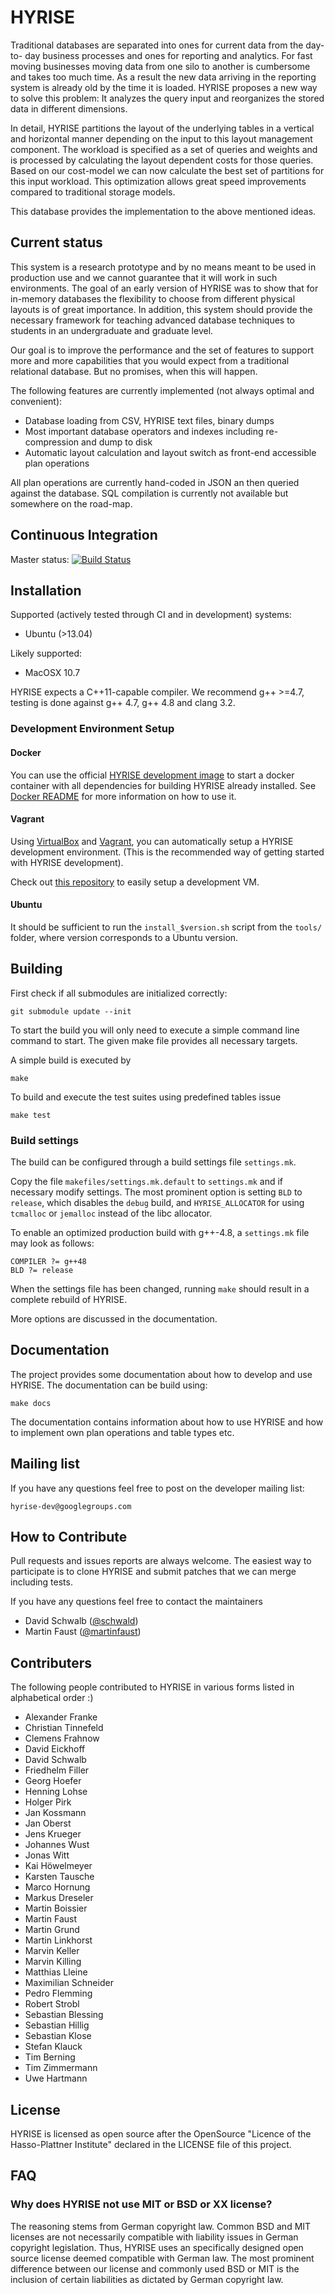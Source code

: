 # HYRISE

Traditional databases are separated into ones for current data from the day-to-
day business processes and ones for reporting and analytics. For fast moving
businesses moving data from one silo to another is cumbersome and takes too
much time. As a result the new data arriving in the reporting system is already
old by the time it is loaded. HYRISE proposes a new way to solve this problem:
It analyzes the query input and reorganizes the stored data in different
dimensions.

In detail, HYRISE partitions the layout of the underlying tables in a vertical
and horizontal manner depending on the input to this layout management
component. The workload is specified as a set of queries and weights and is
processed by calculating the layout dependent costs for those queries. Based on
our cost-model we can now calculate the best set of partitions for this input
workload. This optimization allows great speed improvements compared to
traditional storage models.

This database provides the implementation to the above mentioned ideas.

## Current status

This system is a research prototype and by no means meant to be used in
production use and we cannot guarantee that it will work in such environments.
The goal of an early version of HYRISE was to show that for in-memory databases
the flexibility to choose from different physical layouts is of great
importance. In addition, this system should provide the necessary framework for
teaching advanced database techniques to students in an undergraduate and
graduate level.

Our goal is to improve the performance and the set of features to support more
and more capabilities that you would expect from a traditional relational
database. But no promises, when this will happen.

The following features are currently implemented (not always optimal and convenient):

  * Database loading from CSV, HYRISE text files, binary dumps
  * Most important database operators and indexes including re-compression and dump to disk
  * Automatic layout calculation and layout switch as front-end accessible plan operations

All plan operations are currently hand-coded in JSON an then queried against
the database. SQL compilation is currently not available but somewhere on the
road-map.

## Continuous Integration

Master status: [![Build Status](http://ares.epic.hpi.uni-potsdam.de/hyrise-build/app/rest/builds/buildType:Hyrise_UnitTests/statusIcon)](http://ares.epic.hpi.uni-potsdam.de/hyrise-build/viewType.html?buildTypeId=Hyrise_UnitTests)

## Installation

Supported (actively tested through CI and in development) systems:

* Ubuntu (>13.04)

Likely supported:

* MacOSX 10.7

HYRISE expects a C++11-capable compiler. We recommend g++ >=4.7, testing is done against g++ 4.7, g++ 4.8 and clang 3.2.

### Development Environment Setup

#### Docker

You can use the official [HYRISE development image](https://registry.hub.docker.com/u/hyrise/hyrisedev/) to start a docker container with all dependencies for building HYRISE already installed. See [Docker README](docker/README.md) for more information on how to use it.

#### Vagrant

Using [VirtualBox](http://virtualbox.org) and [Vagrant](http://vagrantup.com), you can automatically setup a HYRISE development environment. (This is the recommended way of getting started with HYRISE development).

Check out [this repository](https://github.com/hyrise/hyrise_puppet/) to easily setup a development VM.

#### Ubuntu

It should be sufficient to run the `install_$version.sh` script from the `tools/` folder, where version corresponds to a Ubuntu version.

## Building

First check if all submodules are initialized correctly:

    git submodule update --init

To start the build you will only need to execute a simple command line command
to start. The given make file provides all necessary targets.

A simple build is executed by

    make

To build and execute the test suites using predefined tables issue

    make test

### Build settings

The build can be configured through a build settings file `settings.mk`.

Copy the file `makefiles/settings.mk.default` to `settings.mk` and if necessary
modify settings. The most prominent option is setting `BLD` to `release`, which disables the `debug` build,
and `HYRISE_ALLOCATOR` for using `tcmalloc` or
`jemalloc` instead of the libc allocator.

To enable an optimized production build with g++-4.8, a `settings.mk` file
may look as follows:

    COMPILER ?= g++48
    BLD ?= release

When the settings file has been changed, running `make` should result in a
complete rebuild of HYRISE.

More options are discussed in the documentation.

## Documentation

The project provides some documentation about how to develop and use HYRISE.
The documentation can be build using:

    make docs

The documentation contains information about how to use HYRISE and how to
implement own plan operations and table types etc.

## Mailing list

If you have any questions feel free to post on the developer mailing list:

    hyrise-dev@googlegroups.com

## How to Contribute

Pull requests and issues reports are always welcome. The easiest way to
participate is to clone HYRISE and submit patches that we can merge including
tests.

If you have any questions feel free to contact the maintainers

  * David Schwalb ([@schwald](https://github.com/schwald))
  * Martin Faust ([@martinfaust](https://github.com/martinfaust))

## Contributers

The following people contributed to HYRISE in various forms listed in
alphabetical order :)

  * Alexander Franke
  * Christian Tinnefeld
  * Clemens Frahnow
  * David Eickhoff
  * David Schwalb
  * Friedhelm Filler
  * Georg Hoefer
  * Henning Lohse
  * Holger Pirk
  * Jan Kossmann
  * Jan Oberst
  * Jens Krueger
  * Johannes Wust
  * Jonas Witt
  * Kai Höwelmeyer
  * Karsten Tausche
  * Marco Hornung
  * Markus Dreseler
  * Martin Boissier
  * Martin Faust
  * Martin Grund
  * Martin Linkhorst
  * Marvin Keller
  * Marvin Killing
  * Matthias Lleine
  * Maximilian Schneider
  * Pedro Flemming
  * Robert Strobl
  * Sebastian Blessing
  * Sebastian Hillig
  * Sebastian Klose
  * Stefan Klauck
  * Tim Berning
  * Tim Zimmermann
  * Uwe Hartmann

## License

HYRISE is licensed as open source after the OpenSource "Licence of the Hasso-Plattner Institute" declared in the LICENSE file of this project.

## FAQ

### Why does HYRISE not use MIT or BSD or XX license?

The reasoning stems from German copyright law. Common BSD and MIT licenses are not necessarily compatible with liability issues in German copyright legislation. Thus, HYRISE uses an specifically designed open source license deemed compatible with German law. The most prominent difference between our license and commonly used BSD or MIT is the inclusion of certain liabilities as dictated by German copyright law.
